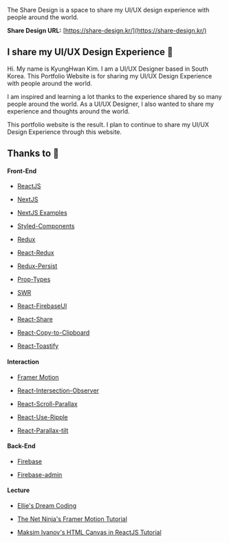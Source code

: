 The Share Design is a space to share my UI/UX design experience with people around the world.

**Share Design URL:**
[https://share-design.kr/](https://share-design.kr/)

## I share my UI/UX Design Experience 🙌

Hi. My name is KyungHwan Kim. I am a UI/UX Designer based in South Korea. This Portfolio Website is for sharing my UI/UX Design Experience with people around the world.

I am inspired and learning a lot thanks to the experience shared by so many people around the world. As a UI/UX Designer, I also wanted to share my experience and thoughts around the world.

This portfolio website is the result. I plan to continue to share my UI/UX Design Experience through this website.

## Thanks to 🙏

#### Front-End

- [ReactJS](https://github.com/facebook/react)

- [NextJS](https://github.com/vercel/next.js/)

- [NextJS Examples](https://github.com/vercel/next.js/tree/canary/examples)

- [Styled-Components](https://github.com/styled-components/styled-components)

- [Redux](https://github.com/reduxjs/redux)

- [React-Redux](https://github.com/reduxjs/react-redux)

- [Redux-Persist](https://github.com/rt2zz/redux-persist)

- [Prop-Types](https://github.com/facebook/prop-types)

- [SWR](https://github.com/vercel/swr)

- [React-FirebaseUI](https://github.com/firebase/firebaseui-web)

- [React-Share](https://github.com/nygardk/react-share)

- [React-Copy-to-Clipboard](https://github.com/nkbt/react-copy-to-clipboard)

- [React-Toastify](https://github.com/fkhadra/react-toastify)

#### Interaction

- [Framer Motion](https://github.com/framer/motion)

- [React-Intersection-Observer](https://github.com/thebuilder/react-intersection-observer)

- [React-Scroll-Parallax](https://github.com/jscottsmith/react-scroll-parallax)

- [React-Use-Ripple](https://www.npmjs.com/package/react-use-ripple)

- [React-Parallax-tilt](https://github.com/mkosir/react-parallax-tilt)

#### Back-End

- [Firebase](https://github.com/firebase/firebase-js-sdk)

- [Firebase-admin](https://github.com/firebase/firebase-admin-node)

#### Lecture

- [Ellie's Dream Coding](https://www.youtube.com/channel/UC_4u-bXaba7yrRz_6x6kb_w)

- [The Net Ninja's Framer Motion Tutorial](https://www.youtube.com/playlist?list=PL4cUxeGkcC9iHDnQfTHEVVceOEBsOf07i)

- [Maksim Ivanov's HTML Canvas in ReactJS Tutorial ](https://www.youtube.com/watch?v=FLESHMJ-bI0)

<!-- ## Artwork Copyrights 👨‍⚖️

This portfolio website displays my photographic artworks 'TWENTIES'. All copyrights belong to KyungHwan Kim. -->

